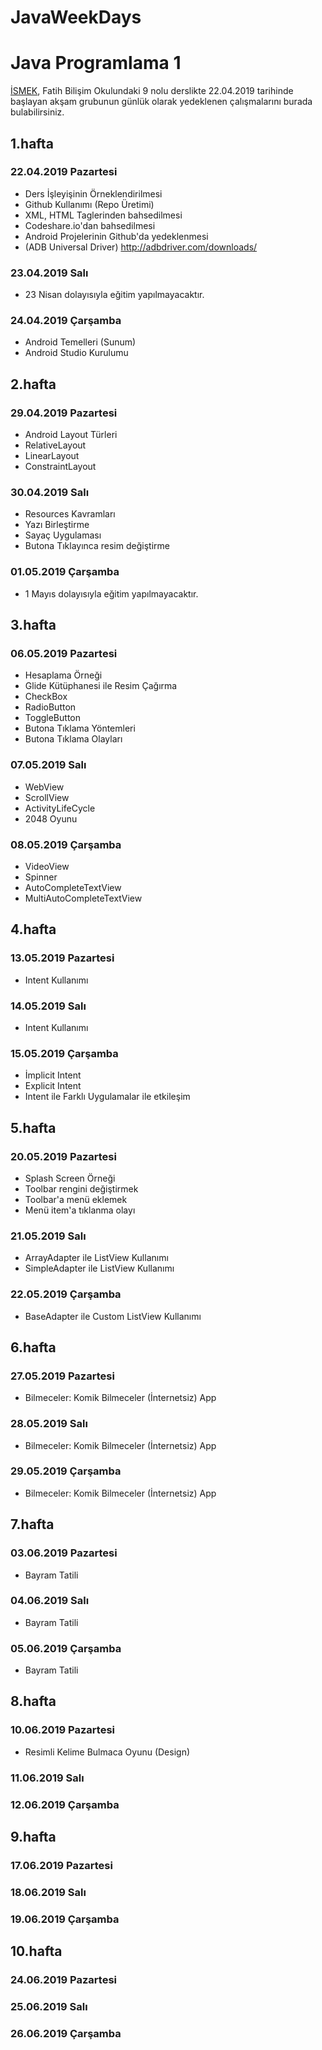 # JavaWeekDays
# Java Programlama 1

[İSMEK](http://ismek.istanbul), Fatih Bilişim Okulundaki 9 nolu derslikte 22.04.2019 tarihinde başlayan akşam grubunun günlük olarak yedeklenen çalışmalarını burada bulabilirsiniz.

## 1.hafta
### 22.04.2019 Pazartesi
- Ders İşleyişinin Örneklendirilmesi
- Github Kullanımı (Repo Üretimi)
- XML, HTML Taglerinden bahsedilmesi
- Codeshare.io'dan bahsedilmesi
- Android Projelerinin Github'da yedeklenmesi
- (ADB Universal Driver) http://adbdriver.com/downloads/
### 23.04.2019 Salı
- 23 Nisan dolayısıyla eğitim yapılmayacaktır.
### 24.04.2019 Çarşamba
- Android Temelleri (Sunum)
- Android Studio Kurulumu

## 2.hafta
### 29.04.2019 Pazartesi
- Android Layout Türleri
- RelativeLayout
- LinearLayout
- ConstraintLayout
### 30.04.2019 Salı
- Resources Kavramları
- Yazı Birleştirme
- Sayaç Uygulaması
- Butona Tıklayınca resim değiştirme
### 01.05.2019 Çarşamba
- 1 Mayıs dolayısıyla eğitim yapılmayacaktır.

## 3.hafta
### 06.05.2019 Pazartesi
- Hesaplama Örneği
- Glide Kütüphanesi ile Resim Çağırma
- CheckBox
- RadioButton
- ToggleButton
- Butona Tıklama Yöntemleri
- Butona Tıklama Olayları
### 07.05.2019 Salı
- WebView
- ScrollView
- ActivityLifeCycle
- 2048 Oyunu
### 08.05.2019 Çarşamba
- VideoView
- Spinner
- AutoCompleteTextView
- MultiAutoCompleteTextView

## 4.hafta
### 13.05.2019 Pazartesi
- Intent Kullanımı
### 14.05.2019 Salı
- Intent Kullanımı
### 15.05.2019 Çarşamba
- İmplicit Intent
- Explicit Intent
- Intent ile Farklı Uygulamalar ile etkileşim

## 5.hafta
### 20.05.2019 Pazartesi
- Splash Screen Örneği
- Toolbar rengini değiştirmek
- Toolbar'a menü eklemek
- Menü item'a tıklanma olayı
### 21.05.2019 Salı
- ArrayAdapter ile ListView Kullanımı
- SimpleAdapter ile ListView Kullanımı
### 22.05.2019 Çarşamba
- BaseAdapter ile Custom ListView Kullanımı

## 6.hafta
### 27.05.2019 Pazartesi
- Bilmeceler: Komik Bilmeceler (İnternetsiz) App
### 28.05.2019 Salı
- Bilmeceler: Komik Bilmeceler (İnternetsiz) App
### 29.05.2019 Çarşamba
- Bilmeceler: Komik Bilmeceler (İnternetsiz) App

## 7.hafta
### 03.06.2019 Pazartesi
- Bayram Tatili
### 04.06.2019 Salı
- Bayram Tatili
### 05.06.2019 Çarşamba
- Bayram Tatili

## 8.hafta
### 10.06.2019 Pazartesi
- Resimli Kelime Bulmaca Oyunu (Design)
### 11.06.2019 Salı
### 12.06.2019 Çarşamba

## 9.hafta
### 17.06.2019 Pazartesi
### 18.06.2019 Salı
### 19.06.2019 Çarşamba

## 10.hafta
### 24.06.2019 Pazartesi
### 25.06.2019 Salı
### 26.06.2019 Çarşamba
